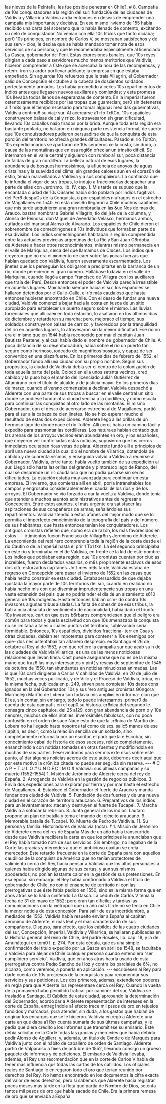 las nieves de la Pelntafia, les fue posible penetrar en Chile?. # 8. Campafia de 10s conquistadores a la regidn del sur: fundaci6n de las ciudades de Valdivia y Villarrica</h8> Valdivia ardia entonces en deseos de emprender una campaiia mis importante y decisiva. En ese mismo inviemo de 155 habia recibido una carta del soberano que lo habia llenado de contento, excitando su celo de conquistador. No venian con ella 10s titulos que tanto diciaba; per0 10s principes, en nombre de Carlos V, se mostraban satisfechos y de sus servi- cios, le decian que se habia mandado tomar nota de esos servicios de su persona, y que le recomendaba especialmente al licenciado La Gasca, gobemador del Peni. Estas expresiones banales, que 10s reyes dirigian a cada paso a servidores mucho menos meritorios que Valdivia, hicieron comprender a Cste que se acercaba la hora de las recompensas, y retem- iron su ardor por llevar adelante la empresa en que estaba empefiado. Sin aguardar 10s refuerzos que le traia Villagrin, el Gobernador salid de Concepci6n el octubre a la cabeza de doscientos soldados perfectamente armados. Les habia prometido a cerles 10s repartimientos de indios antes que llegasen nuevos auxiliares y comiendas; y esta promesa 10s llevaba todos llenos de esperanzas de contento. En la imperial fueron ostentosamente recibidos por las tropas que guamecian; per0 sin detenerse allf m8s que el tiempo necesario para tomar algunas medidas gubemativas, Valdivia continu6 su viaje sur. AI acercarse a1 rfo ToltCn, 10s espaiioles construyeron balsas de cai y rrizo, lo atravesaron sin gran dificultad, llevando 10s caballos nado tirados por la brida. Aunque toda esta regidn era bastante poblada, no hallaron en ninguna parte resistencia formal, de suerte que 10s conquistadores pudieron persuadirse de que la conquista de esta porci6n del territorio no ofrecia grandes dificultades. Pasado el rio ToltCn, 10s expedicionarios se apartaron de 10s senderos de la costa, sin duda, a causa de las montaiinas que en esa regi6n ofrecian un trinsito dificil. Se internaron en el valle central y siguieron con rumbo a1 sur, poca distancia de faldas de gran cordillera. La belleza natural de esos lugares, la abundancia de bosques hermosisimos, la afluencia de anoyos de aguas cristalinas y la suavidad del clima, sin grandes calores aun en el coraz6n de estio, tenian maravillados a Valdivia y a sus compaiieros. La confianza que le infundia el vigor de sus tropas, lo indujo a fraccionarlas despachar una parte de ellas con Jerdnimo. lib. IV, cap. 1. Mis tarde se supuso que la encantada ciudad de 10s C6sares habia sido poblada por indios fugitivos del Per6 despuCs de la Conquista, o por espatioles niufragos en el estrecho de Magallanes en 1540. En esta divisi6n llegaron a Chile muchos capitanes que mis tarde adquirieron una gran nombradia en las &#x26;ue Nos de mas de Arauco. bastari nombrar a Gabriel Villagrin, tio del jefe de la columna, y Alonso de Reinoso, don Miguel de Avendatio Velasco, hermanos ambos, cufiados del mariscal Alonso de Alvarado. Los espaiioles de Chile dieron el sobrenombre de comechingones a 10s individuos que formaban parte de esa divisibn. Los indios comechingones habitaban la regi6n comprendida entre las actuales provincias argentinas de La Ric y San Juan C6rdoba. --- de Alderete a hacer otros reconocimientos, mientras mismo permanecía en el valle de Mariquina, cerca del que llamamos de Cruces. Los indios que creyeron que no era el momento de caer sobre las pocas fuerzas que habían quedado con Valdivia, fueron severamente escarmentados. Los jinetes que los perseguían los obligaron a precipitarse en la barranca de un río, donde perecieron en gran número. Hallábase todavía en el valle de Mariquina, cuando llegó a campo Francisco de Villagra con los auxiliares que traía del Perú. Desde entonces el poder de Valdivia parecía irresistible en aquellos lugares. Marchando siempre hacia el sur, los españoles se hallaron detenidos por el Calle-Calle, el río más caudaloso que hasta entonces hubieran encontrado en Chile. Con el deseo de fundar una nueva ciudad, Valdivia comenzó a bajar hacia la costa en busca de un sitio apropiado para establecer un puerto seguro sobre el mismo. Las lluvias torrenciales que allí caen en toda estación, lo asaltaron en los últimos días de diciembre y retardaron su marcha; pero, mejorado el tiempo, sus soldados construyeron balsas de carrizo, y favorecidos por la tranquilidad del río en aquellos lugares, lo atravesaron sin la menor dificultad. Ese río no era el mismo que en 1544 había reconocido por mar el capitán Juan Bautista Pastene, y al cual había dado el nombre del gobernador de Chile. A poca distancia de su desembocadura, había sobre el río un puerto tan seguro como hermoso, rodeado de magníficos bosques, y capaz de ser convertido en una plaza fuerte. En los primeros días de febrero de 1552, el Gobernador fundó allí una ciudad con su propio nombre. Según sus propósitos, la ciudad de Valdivia debía ser el centro de la colonización de toda aquella parte del país. Colocó en ella unos setenta vecinos, creó cabildo y la puso bajo el mando del licenciado Julián Gutiérrez de Altamirano con el título de alcalde y de justicia mayor. En los primeros días de marzo, cuando el verano comenzaba a declinar, Valdivia despachó a Alderete con una parte de sus tropas a buscar en el valle central un sitio donde se pudiese fundar otra ciudad vecina a la cordillera, y como escala para continuar las conquistas al otro lado de las montañas. El mismo Gobernador, con el deseo de acercarse estrecho al de Magallanes, partió para el sur a la cabeza de cien jinetes. No se hizo esperar mucho el resultado de estas dos expediciones. Alderete llegó a las orillas de un hermoso lago de donde nace el río Toltén. Allí cerca había un camino fácil y expedito para trasmontar las cordilleras. Los naturales habían contado que las arenas de los arroyos vecinos eran abundantes en oro; y los españoles, que creyeron ver confirmadas estas noticias, supusieron que los cerros inmediatos ocultaban ricas vetas de plata. Alderete fundó allí a principios de abril una nueva ciudad a la cual dio el nombre de Villarrica, dotándola de cabildo y de cuarenta vecinos, y enseguida volvió a Valdivia a reunirse al Gobernador. Valdivia, entre tanto, había vuelto también de su expedición al sur. Llegó sólo hasta las orillas del grande y pintoresco lago de Ranco, del cual se desprende un río caudaloso que no podía pasarse sin serias dificultades. La estación estaba muy avanzada para continuar en esta empresa. El invierno, que comienza allí en abril, ponía intransitables los campos y engrosaba considerablemente el caudal de los ríos y de los arroyos. El Gobernador se vio forzado a dar la vuelta a Valdivia, donde tenía que atender a muchos asuntos administrativos antes de regresar a Concepción. Entre estos asuntos, el más urgente era satisfacer las aspiraciones de sus compañeros de armas, señalándoles sus repartimientos. Valdivia atendió a estos afanes del mejor modo que se lo permitía el imperfecto conocimiento de la topografía del país y del número de sus habitantes, que hasta entonces tenían los conquistadores. Los antiguos cronistas refieren que, como era de razón, los más favorecidos en estos --- irtimientos fueron Francisco de Villagr6n y Jerdnimo de Alderete. La encomienda del repi nero comprendia toda la regi6n de la costa desde el rio Cautin o de la Imperial hasta el prir 1 To1 tkn. La del segundo principiaba en este rio y terminaba en el de Valdivia, en frente de la kid de este nombre. Los indios que poblaban esta regidn, que 10s cronistas cuentan por ciuc as increibles, fueron declarados vasallos, o m8s propiamente esclavos de esos dos cifr, esforzados capitanes. Jn 1 mes m6s tarde, Valdivia estaba de regreso en Concepcidn para pasar el invierno de 1552 en las casas que habia hecho construir en esta ciudad. Estabapersuadido de que dejaba quistada la mayor parte de 10s territorios del sur, cuando en realidad no habia hecho mls con que diseminar imprudentemente sus tropas en una vasta extensidn del pais, que no podria:nder el dia de un alzamiento s610 general de 10s indigenas. Hasta entonces habian com- do contra 10s invasores algunas tribus aisladas. La falta de cohesidn de esas tribus, la bati a ncia absoluta de sentimiento de nacionalidad, habia dado el triunfo 10s invasores. cart en que esos b6rbaros comprendiesen que el peligro era com6n para todos y que la esclavitud con que 10s amenazaba la conquista no se limitaba a tales o cuales puntos del territorio, sublevacidn seria formidable. Entonces, 10s espafioles, divididos fracciona- terr en Csas y otras ciudades, debian ser impotentes para contener a 10s enemigos por quie- dos nes ustentaban tan altanero desprecio. en Santiago el 26 de octubre al Rey al de 1552, y en que refiere la campafia sur que acab su n de las ciudades de Valdivia Villarrica, es una de las menos noticiosas relaciones que llevan tirma. Cast puede asegurarse que no es de la misma mano que traz6 las muy interesantes y pint( y rescas de septiemhre de 1545 de octuhre de 1550, tan ahundantes en noticias minuciosas animadas. Las is que 10s carti dirigieron a Carlos V cahildos de Valdivia, en 20 de julio de 1552, muchas veces puhlicada, y de Villc y el Proceso de Valdiviu, irrica, en la misma fecha, publicada en p. 249, sirven para completar 10s datos cons ignados en la del Gobernador. 10s y sus 'ero antiguos cronistas G6ngora Marmolejo Marifio de Lobera son todavia mis amplios en informa- cion que El es, sin contar, sin embargo, todo lo puede interesarnos. primer0 da cuenta de esta campafia en el cap0 su historia. cr6nica del segundo le consagra cinco capftulos, del 25 a129, con gran abundancia de porn o y 10s nenores, muchos de ellos inbtiles, inverosimiles fabulosos, con no poca confusi6n en el orden de suce Nace esto de que la cr6nica de Marifio de Lobera no ha llegado hasta nosotros tal como de sos. salic5 manos de ese (:apitin, es decir, como la relaci6n sencilla de un soldado, sino completamente reformada por un escritor, el padr que la e Escobar, sin conocimiento cabal de historia de esos sucesos, rehizo completamente, ensanchindola con noticias tomadas en otras fuentes y modificindola en muchas de sus partes. Reservindonos para ser mis exte nsos sohre este punto, a1 dar algunas noticias acerca de este autor, debernos decir aqui que por este motivo la cr6n ica citada no puede ser seguida sin reserva. --- # C A P ~ T U L O # U N D E C I M O # Valdivia: sus últimas campañas y su muerte (1552-1554) 1. Misión de Jerónimo de Alderete cerca del rey de España. 2. Arrogancia de Valdivia en la gestión de negocios públicos. 3. Envía dos expediciones para explorar por tierra y por mar hasta el estrecho de Magallanes. 4. Establece el Gobernador el fuerte de Arauco y manda fundar otra ciudad de Valdivia. 5. Fundación de dos fuertes y de una nueva ciudad en el corazón del territorio araucano. 6. Preparativos de los indios para un levantamiento: atacan y destruyen el fuerte de Tucapel. 7. Marcha Valdivia a sofocar la rebelión. 8. Junta general de los indios: Lautaro propone un plan de batalla y toma el mando del ejército araucano. 9. Memorable batalla de Tucapel. 10. Muerte de Pedro de Valdivia. 11. Su persona y familia. Historiadores de Valdivia (nota). # 1. Misión de Jerónimo de Alderete cerca del rey de España Más de un año había transcurrido desde que Valdivia recibiera la carta en que los príncipes le anunciaban que el Rey había tomado nota de sus servicios. Sin embargo, no llegaban de la Corte las gracias y mercedes a que el ambicioso capitán se creía merecedor. Este retardo, frecuente en la corte de España para con aquellos caudillos de la conquista de América que no tenían protectores de valimiento cerca del Rey, hacía pensar a Valdivia que los altos personajes a quienes había dirigido algunas de sus cartas, y aun sus mismos apoderados, no ponían bastante calor en la gestión de sus pretensiones. En esa época, sin embargo, el Rey había confirmado a Valdivia el título de gobernador de Chile, no con el ensanche de territorio ni con las prerrogativas que éste había pedido en 1550, sino en la misma forma que en años atrás se lo había conferido La Gasca. La cédula de Carlos V tenía la fecha de 31 de mayo de 1552; pero eran tan difíciles y tardías las comunicaciones con la metrópoli que un año más tarde no se tenía en Chile la menor noticia de esta concesión. Para salir de esta incertidumbre, a mediados de 1552, Valdivia había resuelto enviar a España al capitán Jerónimo de Alderete, el más leal y el más caracterizado de sus compañeros. Dispuso, para efecto, que los cabildos de las cuatro ciudades del sur, Concepción, Imperial, Valdivia y Villarrica, se hallaran publicadas en la Historia general del reino de Chile, del padre Rosales, lib. cap. 18, y la de Amunátegui en tom0 I, p. 274. Por esta cédula, que es una simple confirmación del título expedido por La Gasca en abril de 1548, se facultaba a Valdivia para alejar de Chile cualquier persona cuando entendiera “ser cumplidero servicio”. Valdivia, que en años atrás habría usado de esta prerrogativa contra Pedro Sancho de Hoz y contra los parciales de 6%, no alcanzó, como veremos, a ponerla en aplicación. --- escribiesen al Rey para darle cuenta de 10s progresos de la conquista y para recomendar sus servicios y sus peticiones. Los dos primeros, además, extendieron poderes en regla para que Alderete los representase cerca del Rey. Cuando la vuelta de la primavera hubo permitido traficar por caminos del sur, Valdivia se trasladó a Santiago. El Cabildo de esta ciudad, aprobando la determinación del Gobernador, acordó dar a Alderete representación de intereses en la corte de España, entregándole a1 efecto trece mil pesos de oro en tejuelos fundidos y marcados, para atender, sin duda, a los gastos que habían de originar los encargos que se le hicieron. Valdivia entregó a Alderete una carta en que daba a1 Rey cuenta sumaria de sus últimas campañas, y le pedía que diera crédito a los informes que transmitiese su emisario. Este debía solicitar en la Corte todas las gracias y mercedes que había debido pedir Alonso de Aguillera, y, además, un título de Conde o de Marqués para Valdivia junto con el hábito de caballero de orden de Santiago. Alderete partió de Valparaíso a fines de octubre de 1552, llevando consigo un grueso paquete de informes y de peticiones. El emisario de Valdivia llevaba, además, a1 Rey una recomendación que en la corte de Carlos V había de tener más influencia que todas las cartas de los cabildos. Los oficiales reales de Santiago le entregaron todo el oro que tenían reunido por derechos del Rey. No hemos encontrado en los documentos la cifra exacta del valor de esos derechos, pero si sabemos que Alderete hacía registrar pocos meses más tarde en la flota que partía de Nombre de Dios, setenta tantos mil pesos de oro que había sacado de Chile. Era la primera remesa de oro que se enviaba a España